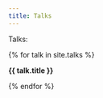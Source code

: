 ```yaml
---
title: Talks
---
```


Talks:

{% for talk in site.talks %}

**{{ talk.title }}**

{% endfor %}
